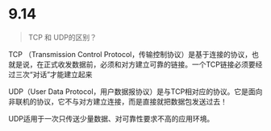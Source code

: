 # 9.14

> TCP 和 UDP的区别？

TCP （Transmission Control Protocol，传输控制协议）是基于连接的协议，也就是说，在正式收发数据前，必须和对方建立可靠的链接。一个TCP链接必须要经过三次“对话”才能建立起来

UDP（User Data Protocol，用户数据报协议）是与TCP相对应的协议。它是面向非联机的协议，它不与对方建立连接，而是直接就把数据包发送过去！

UDP适用于一次只传送少量数据、对可靠性要求不高的应用环境。